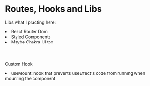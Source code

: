 # Routes, Hooks and Libs

<p>Libs what I practing here:</p>
<li>React Router Dom</li>
<li>Styled Components</li>
<li>Maybe Chakra UI too</li>
<br>

#

<p>Custom Hook:</p>
<li>useMount: hook that prevents useEffect's code from running when mounting the component </li>

